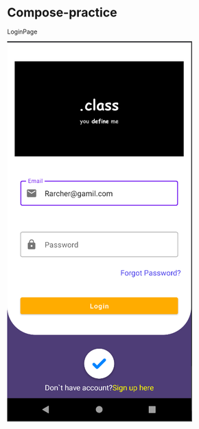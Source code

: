 # Compose-practice
LoginPage

![Image text](https://github.com/Rarchers/Compose-practice/blob/master/screenshoot/loginPage.png)
